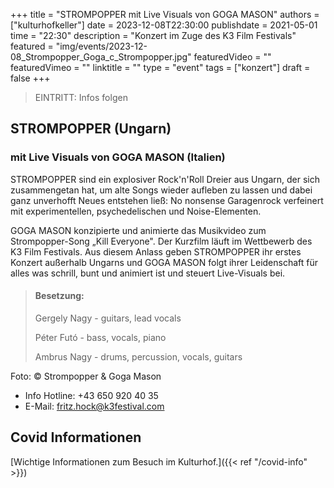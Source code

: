 +++
title = "STROMPOPPER mit Live Visuals von GOGA MASON"
authors = ["kulturhofkeller"]
date = 2023-12-08T22:30:00
publishdate = 2021-05-01
time = "22:30"
description = "Konzert im Zuge des K3 Film Festivals"
featured = "img/events/2023-12-08_Strompopper_Goga_c_Strompopper.jpg"
featuredVideo = ""
featuredVimeo = ""
linktitle = ""
type = "event"
tags = ["konzert"]
draft = false
+++

> EINTRITT: 
> Infos folgen
> 



## STROMPOPPER (Ungarn)
### mit Live Visuals von GOGA MASON (Italien)

STROMPOPPER sind ein explosiver Rock'n'Roll Dreier aus Ungarn, der sich zusammengetan hat, um alte Songs wieder aufleben zu lassen und dabei ganz unverhofft Neues entstehen ließ: No nonsense Garagenrock verfeinert mit experimentellen, psychedelischen und Noise-Elementen.

GOGA MASON konzipierte und animierte das Musikvideo zum Strompopper-Song „Kill Everyone". Der Kurzfilm läuft im Wettbewerb des K3 Film Festivals. Aus diesem Anlass geben STROMPOPPER ihr erstes Konzert außerhalb Ungarns und GOGA MASON folgt ihrer Leidenschaft für alles was schrill, bunt und animiert ist und  steuert Live-Visuals bei.

> #### Besetzung:
> Gergely Nagy - guitars, lead vocals
> 
> Péter Futó - bass, vocals, piano
> 
> Ambrus Nagy - drums, percussion, vocals, guitars

Foto: © Strompopper & Goga Mason


- Info Hotline: +43 650 920 40 35
- E-Mail: fritz.hock@k3festival.com

## Covid Informationen 

[Wichtige Informationen zum Besuch im Kulturhof.]({{< ref "/covid-info" >}})

